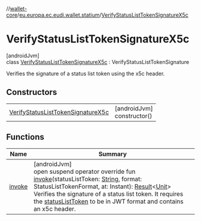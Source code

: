 //[wallet-core](../../../index.md)/[eu.europa.ec.eudi.wallet.statium](../index.md)/[VerifyStatusListTokenSignatureX5c](index.md)

# VerifyStatusListTokenSignatureX5c

[androidJvm]\
class [VerifyStatusListTokenSignatureX5c](index.md) : VerifyStatusListTokenSignature

Verifies the signature of a status list token using the x5c header.

## Constructors

| | |
|---|---|
| [VerifyStatusListTokenSignatureX5c](-verify-status-list-token-signature-x5c.md) | [androidJvm]<br>constructor() |

## Functions

| Name | Summary |
|---|---|
| [invoke](invoke.md) | [androidJvm]<br>open suspend operator override fun [invoke](invoke.md)(statusListToken: [String](https://kotlinlang.org/api/latest/jvm/stdlib/kotlin-stdlib/kotlin/-string/index.html), format: StatusListTokenFormat, at: Instant): [Result](https://kotlinlang.org/api/latest/jvm/stdlib/kotlin-stdlib/kotlin/-result/index.html)&lt;[Unit](https://kotlinlang.org/api/latest/jvm/stdlib/kotlin-stdlib/kotlin/-unit/index.html)&gt;<br>Verifies the signature of a status list token. It requires the [statusListToken](invoke.md) to be in JWT format and contains an x5c header. |
